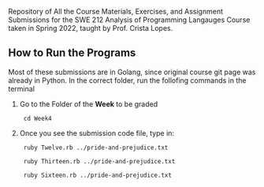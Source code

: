 Repository of All the Course Materials, Exercises, and Assignment Submissions for the SWE 212 Analysis of Programming Langauges Course taken in Spring 2022, taught by Prof. Crista Lopes.

## How to Run the Programs
Most of these submissions are in Golang, since original course git page was already in Python.
In the correct folder, run the follofing commands in the terminal
1. Go to the Folder of the **Week** to be graded

		cd Week4
   
2. Once you see the submission code file, type in:

		ruby Twelve.rb ../pride-and-prejudice.txt
		
		ruby Thirteen.rb ../pride-and-prejudice.txt

		ruby Sixteen.rb ../pride-and-prejudice.txt
		

